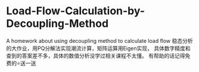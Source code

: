 # Load-Flow-Calculation-by-Decoupling-Method
A homework about using decoupling method to calculate load flow
稳态分析的大作业，用PQ分解法实现潮流计算，矩阵运算用Eigen实现，
具体数字精度和查到的答案差不多，具体的数值分析没学过相关课程不太懂。
有帮助的话记得免费的⭐送一送
